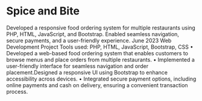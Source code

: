# Spice and Bite
Developed a responsive food ordering system for multiple restaurants using PHP, HTML, JavaScript, and Bootstrap. Enabled seamless navigation, secure payments, and a user-friendly experience.
June 2023
Web Development Project 
Tools used: PHP, HTML, JavaScript, Bootstrap, CSS
• Developed a web-based food ordering system that enables customers to browse menus and place orders from multiple
restaurants.
• Implemented a user-friendly interface for seamless navigation and order placement.Designed a responsive UI using Bootstrap to
enhance accessibility across devices.
• Integrated secure payment options, including online payments and cash on delivery, ensuring a convenient transaction process.

